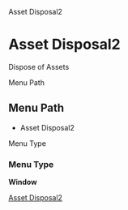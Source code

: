 
Asset Disposal2
# Asset Disposal2


Dispose of Assets

Menu Path
## Menu Path



- Asset Disposal2

Menu Type
### Menu Type

**Window**


[Asset Disposal2](../../functional-guide/window/window-asset-disposal2.md)